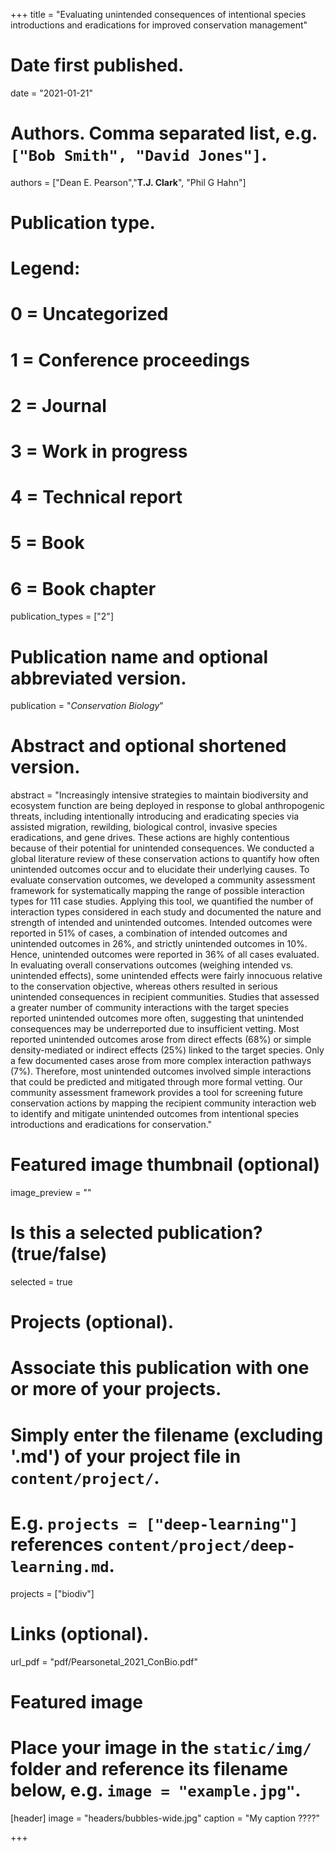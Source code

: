 +++
title = "Evaluating unintended consequences of intentional species introductions and eradications for improved conservation management"

# Date first published.
date = "2021-01-21"

# Authors. Comma separated list, e.g. `["Bob Smith", "David Jones"]`.
authors = ["Dean E. Pearson","**T.J. Clark**", "Phil G Hahn"]

# Publication type.
# Legend:
# 0 = Uncategorized
# 1 = Conference proceedings
# 2 = Journal
# 3 = Work in progress
# 4 = Technical report
# 5 = Book
# 6 = Book chapter
publication_types = ["2"]

# Publication name and optional abbreviated version.
publication = "*Conservation Biology*"

# Abstract and optional shortened version.
abstract = "Increasingly intensive strategies to maintain biodiversity and ecosystem function are being deployed in response to global anthropogenic threats, including intentionally introducing and eradicating species via assisted migration, rewilding, biological control, invasive species eradications, and gene drives. These actions are highly contentious because of their potential for unintended consequences. We conducted a global literature review of these conservation actions to quantify how often unintended outcomes occur and to elucidate their underlying causes. To evaluate conservation outcomes, we developed a community assessment framework for systematically mapping the range of possible interaction types for 111 case studies. Applying this tool, we quantified the number of interaction types considered in each study and documented the nature and strength of intended and unintended outcomes. Intended outcomes were reported in 51% of cases, a combination of intended outcomes and unintended outcomes in 26%, and strictly unintended outcomes in 10%. Hence, unintended outcomes were reported in 36% of all cases evaluated. In evaluating overall conservations outcomes (weighing intended vs. unintended effects), some unintended effects were fairly innocuous relative to the conservation objective, whereas others resulted in serious unintended consequences in recipient communities. Studies that assessed a greater number of community interactions with the target species reported unintended outcomes more often, suggesting that unintended consequences may be underreported due to insufficient vetting. Most reported unintended outcomes arose from direct effects (68%) or simple density-mediated or indirect effects (25%) linked to the target species. Only a few documented cases arose from more complex interaction pathways (7%). Therefore, most unintended outcomes involved simple interactions that could be predicted and mitigated through more formal vetting. Our community assessment framework provides a tool for screening future conservation actions by mapping the recipient community interaction web to identify and mitigate unintended outcomes from intentional species introductions and eradications for conservation."

# Featured image thumbnail (optional)
image_preview = ""

# Is this a selected publication? (true/false)
selected = true

# Projects (optional).
#   Associate this publication with one or more of your projects.
#   Simply enter the filename (excluding '.md') of your project file in `content/project/`.
#   E.g. `projects = ["deep-learning"]` references `content/project/deep-learning.md`.
projects = ["biodiv"]

# Links (optional).
url_pdf = "pdf/Pearsonetal_2021_ConBio.pdf"



# Featured image
# Place your image in the `static/img/` folder and reference its filename below, e.g. `image = "example.jpg"`.
[header]
image = "headers/bubbles-wide.jpg"
caption = "My caption ????"

+++
